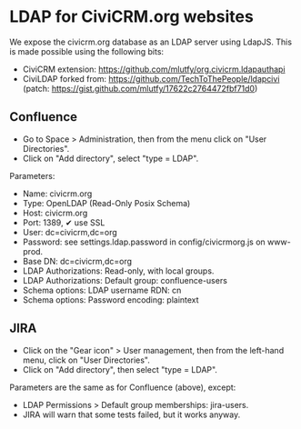 LDAP for CiviCRM.org websites
=============================

We expose the civicrm.org database as an LDAP server using LdapJS.
This is made possible using the following bits:

* CiviCRM extension: https://github.com/mlutfy/org.civicrm.ldapauthapi
* CiviLDAP forked from: https://github.com/TechToThePeople/ldapcivi (patch: https://gist.github.com/mlutfy/17622c2764472fbf71d0)

Confluence
----------

* Go to Space > Administration, then from the menu click on "User Directories".
* Click on "Add directory", select "type = LDAP".

Parameters:

* Name: civicrm.org
* Type: OpenLDAP (Read-Only Posix Schema)
* Host: civicrm.org
* Port: 1389, ✔ use SSL
* User: dc=civicrm,dc=org
* Password: see settings.ldap.password in config/civicrmorg.js on www-prod.
* Base DN: dc=civicrm,dc=org
* LDAP Authorizations: Read-only, with local groups.
* LDAP Authorizations: Default group: confluence-users
* Schema options: LDAP username RDN: cn
* Schema options: Password encoding: plaintext

JIRA
----

* Click on the "Gear icon" > User management, then from the left-hand menu, click on "User Directories".
* Click on "Add directory", then select "type = LDAP".

Parameters are the same as for Confluence (above), except:

* LDAP Permissions > Default group memberships: jira-users.
* JIRA will warn that some tests failed, but it works anyway.
